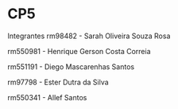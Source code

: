 # CP5

Integrantes
rm98482 - Sarah Oliveira Souza Rosa       

rm550981 - Henrique Gerson Costa Correia

rm551191 - Diego Mascarenhas Santos

rm97798 - Ester Dutra da Silva

rm550341 - Allef Santos
